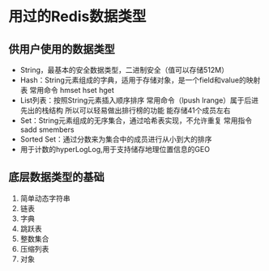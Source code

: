 # 用过的Redis数据类型

## 供用户使用的数据类型

* String，最基本的安全数据类型，二进制安全（值可以存储512M）
* Hash：String元素组成的字典，适用于存储对象，是一个field和value的映射表 常用命令 hmset hset hget
* List列表：按照String元素插入顺序排序  常用命令（lpush lrange）属于后进先出的栈结构 所以可以轻易做出排行榜的功能 能存储41个成员左右
* Set：String元素组成的无序集合，通过哈希表实现，不允许重复 常用指令 sadd smembers
* Sorted Set：通过分数来为集合中的成员进行从小到大的排序
* 用于计数的hyperLogLog,用于支持储存地理位置信息的GEO

## 底层数据类型的基础

1. 简单动态字符串
2. 链表
3. 字典
4. 跳跃表
5. 整数集合
6. 压缩列表
7. 对象




